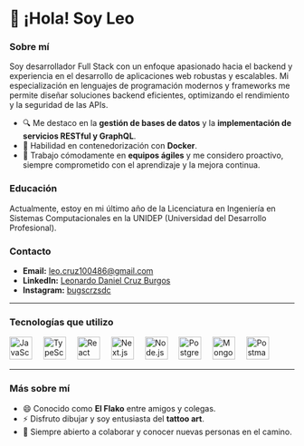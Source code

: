 # 👋 ¡Hola! Soy Leo

### Sobre mí
Soy desarrollador Full Stack con un enfoque apasionado hacia el backend y experiencia en el desarrollo de aplicaciones web robustas y escalables. Mi especialización en lenguajes de programación modernos y frameworks me permite diseñar soluciones backend eficientes, optimizando el rendimiento y la seguridad de las APIs.

- 🔍 Me destaco en la **gestión de bases de datos** y la **implementación de servicios RESTful y GraphQL**.
- 🐳 Habilidad en contenedorización con **Docker**.
- 🤝 Trabajo cómodamente en **equipos ágiles** y me considero proactivo, siempre comprometido con el aprendizaje y la mejora continua.

### Educación
Actualmente, estoy en mi último año de la Licenciatura en Ingeniería en Sistemas Computacionales en la UNIDEP (Universidad del Desarrollo Profesional).

### Contacto
- **Email:** leo.cruz100486@gmail.com
- **LinkedIn:** [Leonardo Daniel Cruz Burgos](https://www.linkedin.com/in/leonardo-daniel-cruz-burgos-1804a3294)
- **Instagram:** [bugscrzsdc](https://www.instagram.com/bugscrzsdc/#)

---

### Tecnologías que utilizo
<div align="left">
  <img src="https://cdn.jsdelivr.net/gh/devicons/devicon/icons/javascript/javascript-original.svg" height="40" alt="JavaScript"  />
  <img width="12" />
  <img src="https://cdn.jsdelivr.net/gh/devicons/devicon/icons/typescript/typescript-original.svg" height="40" alt="TypeScript"  />
  <img width="12" />
  <img src="https://cdn.jsdelivr.net/gh/devicons/devicon/icons/react/react-original.svg" height="40" alt="React"  />
  <img width="12" />
  <img src="https://pbs.twimg.com/profile_images/1565710214019444737/if82cpbS_400x400.jpg" height="40" alt="Next.js"  />
  <img width="12" />
  <img src="https://cdn.jsdelivr.net/gh/devicons/devicon/icons/nodejs/nodejs-original.svg" height="40" alt="Node.js"  />
  <img width="12" />
  <img src="https://camo.githubusercontent.com/edee52ac74ecae7a8d3307c22ebb0294c78a073a1b7e0da57c3c6429265947f7/68747470733a2f2f75706c6f61642e77696b696d656469612e6f72672f77696b6970656469612f636f6d6d6f6e732f7468756d622f322f32392f506f737467726573716c5f656c657068616e742e7376672f35343070782d506f737467726573716c5f656c657068616e742e7376672e706e67" height="40" alt="PostgreSQL"  />
  <img width="12" />
  <img src="https://www.credosystemz.com/wp-content/uploads/2023/08/mongoDB.png" height="40" alt="MongoDB"  />
  <img width="12" />
  <img src="https://www.svgrepo.com/show/354202/postman-icon.svg" height="40" alt="Postman"  />
</div>

---

### Más sobre mí
- 😄 Conocido como **El Flako** entre amigos y colegas.
- ⚡ Disfruto dibujar y soy entusiasta del **tattoo art**.
- 💬 Siempre abierto a colaborar y conocer nuevas personas en el camino.

